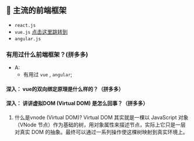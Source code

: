 ## 🔬 主流的前端框架
- `react.js`
- `vue.js` [点击这里跳转到](./vue/readme.md)
- `angular.js`



### 有用过什么前端框架？(拼多多)
- A: 
    + 有用过 `vue` , `angular`;

#### 深入： vue的双向绑定原理是什么样的？（拼多多）

#### 深入： 讲讲虚拟DOM (Virtual DOM) 是怎么回事？（拼多多）

1. 什么是vnode (Virtual DOM)?
Virtual DOM 其实就是一棵以 JavaScript 对象（VNode 节点）作为基础的树，用对象属性来描述节点，实际上它只是一层对真实 DOM 的抽象。最终可以通过一系列操作使这棵树映射到真实环境上。